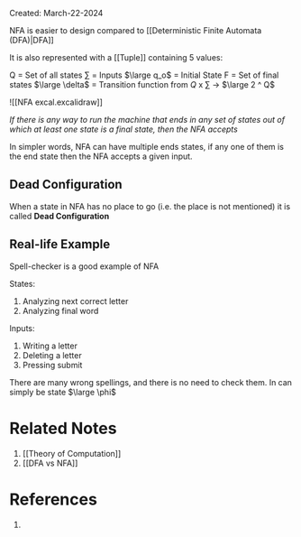 Created: March-22-2024

NFA is easier to design compared to [[Deterministic Finite Automata (DFA)|DFA]]

It is also represented with a [[Tuple]] containing 5 values:

Q = Set of all states
$\sum$ = Inputs
$\large q_o$ = Initial State
F = Set of final states
$\large \delta$ = Transition function from $Q$ x $\sum$ $\longrightarrow$ $\large 2 ^ Q$

![[NFA excal.excalidraw]]

*If there is any way to run the machine that ends in any set of states out of which at least one state is a final state, then the NFA accepts*

In simpler words, NFA can have multiple ends states, if any one of them is the end state then the NFA accepts a given input.

## Dead Configuration

When a state in NFA has no place to go (i.e. the place is not mentioned) it is called **Dead Configuration**
## Real-life Example

Spell-checker is a good example of NFA

States:

1. Analyzing next correct letter
2. Analyzing final word

Inputs:

1. Writing a letter
2. Deleting a letter
3. Pressing submit

There are many wrong spellings, and there is no need to check them. In can simply be state $\large \phi$

# Related Notes

1. [[Theory of Computation]]
2. [[DFA vs NFA]]
# References

1. 